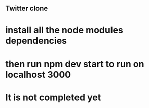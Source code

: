 ## Twitter clone
# install all the node modules dependencies
# then run npm dev start to run on localhost 3000


# It is not completed yet